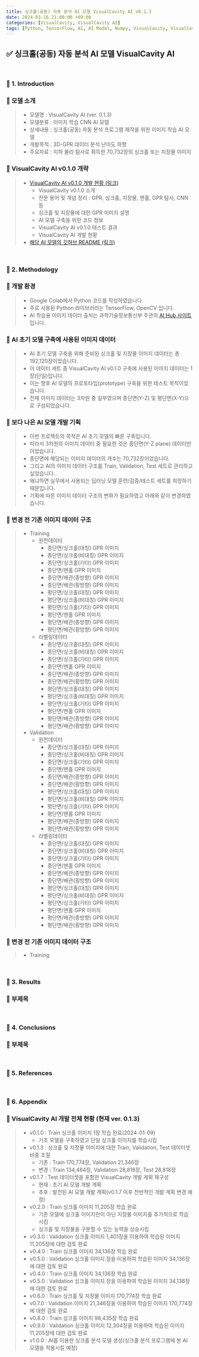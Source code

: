```yaml
---
title: 싱크홀(공동) 자동 분석 AI 모델 VisualCavity AI v0.1.3
date: 2024-03-16 21:00:00 +09:00
categories: [VisualCavity, VisualCavity AI]
tags: [Python, TensorFlow, AI, AI Model, Numpy, VisualCavity, VisualCavity AI, Machine Learning, Deep Learning, CNN]
---
```


<!-- 2024-02-26 글 작성 시작; 2099-01-01 페이지 호출 필요 -->
## ✅ 싱크홀(공동) 자동 분석 AI 모델 VisualCavity AI

<br>

### 🔔 1. Introduction
### 📌 모델 소개
> - 모델명 : VisualCavity AI (ver. 0.1.3)
> - 모델분류 : 이미지 학습 CNN AI 모델
> - 상세내용 : 싱크홀(공동) 자동 분석 프로그램 제작을 위한 이미지 학습 AI 모델
> - 개발목적 : 3D-GPR 데이터 분석 난이도 하향
> - 주요자료 : 지하 물리 탐사로 획득한 70,732장의 싱크홀 또는 지장물 이미지

### 📌 VisualCavity AI v0.1.0 개략
> - <a href="https://kim-src.github.io/categories/visualcavity/">VisualCavity AI v0.1.0 개발 현황 (링크)</a>
>   - VisualCavity v0.1.0 소개
>   - 전문 용어 및 개념 정리 : GPR, 싱크홀, 지장물, 맨홀, GPR 탐사, CNN 등
>   - 싱크홀 및 지장물에 대한 GPR 이미지 설명
>   - AI 모델 구축을 위한 코드 정보
>   - VisualCavity AI v0.1.0 테스트 결과
>   - VisualCavity AI 개발 현황
> - <a href="https://github.com/Kim-src/VisualCavity">해당 AI 모델의 깃허브 README (링크)</a>

<br>

### 🔔 2. Methodology
### 📌 개발 환경
> - Google Colab에서 Python 코드를 작성하였습니다.
> - 주로 사용된 Python 라이브러리는 TensorFlow, OpenCV 입니다.
> - AI 학습용 이미지 데이터 출처는 과학기술정보통신부 주관의 <a href="https://www.aihub.or.kr/">AI Hub 사이트</a>입니다.

### 📌 AI 초기 모델 구축에 사용된 이미지 데이터
> - AI 초기 모델 구축을 위해 준비된 싱크홀 및 지장물 이미지 데이터는 총 192,120장이었습니다.
> - 이 데이터 세트 중 VisualCavity AI v0.1.0 구축에 사용된 이미지 데이터는 1장(단일)입니다.
> - 이는 향후 AI 모델의 프로토타입(prototype) 구축을 위한 테스트 목적이었습니다.
> - 전체 이미지 데이터는 3차원 중 일부였으며 종단면(Y-Z) 및 평단면(X-Y)으로 구성되었습니다.

### 📌 보다 나은 AI 모델 개발 기획
> - 이번 프로젝트의 목적은 AI 초기 모델의 빠른 구축입니다.
> - 따라서 3차원의 이미지 데이터 중 필요한 것은 종단면(Y-Z plane) 데이터만이었습니다.
> - 종단면에 해당되는 이미지 데이터의 개수는 70,732장이었습니다.
> - 그리고 AI의 이미지 데이터 구조를 Train, Validation, Test 세트로 관리하고 싶었습니다.
> - 왜냐하면 실무에서 사용되는 딥러닝 모델 훈련/검증/테스트 세트를 희망하기 때문입니다.
> - 기획에 따른 이미지 데이터 구조의 변화가 필요하였고 아래와 같이 변경하였습니다.

### 📌 변경 전 기존 이미지 데이터 구조
> - Training
>   - 원천데이터
>      - 종단면/싱크홀(대칭) GPR 이미지
>      - 종단면/싱크홀(비대칭) GPR 이미지
>      - 종단면/싱크홀(기타) GPR 이미지
>      - 종단면/맨홀 GPR 이미지
>      - 종단면/배관(종방향) GPR 이미지
>      - 종단면/배관(횡방향) GPR 이미지
>      - 평단면/싱크홀(대칭) GPR 이미지
>      - 평단면/싱크홀(비대칭) GPR 이미지
>      - 평단면/싱크홀(기타) GPR 이미지
>      - 평단면/맨홀 GPR 이미지
>      - 평단면/배관(종방향) GPR 이미지
>      - 평단면/배관(횡방향) GPR 이미지
>   - 라벨링데이터
>      - 종단면/싱크홀(대칭) GPR 이미지
>      - 종단면/싱크홀(비대칭) GPR 이미지
>      - 종단면/싱크홀(기타) GPR 이미지
>      - 종단면/맨홀 GPR 이미지
>      - 종단면/배관(종방향) GPR 이미지
>      - 종단면/배관(횡방향) GPR 이미지
>      - 평단면/싱크홀(대칭) GPR 이미지
>      - 평단면/싱크홀(비대칭) GPR 이미지
>      - 평단면/싱크홀(기타) GPR 이미지
>      - 평단면/맨홀 GPR 이미지
>      - 평단면/배관(종방향) GPR 이미지
>      - 평단면/배관(횡방향) GPR 이미지
> - Validation
>   - 원천데이터
>      - 종단면/싱크홀(대칭) GPR 이미지
>      - 종단면/싱크홀(비대칭) GPR 이미지
>      - 종단면/싱크홀(기타) GPR 이미지
>      - 종단면/맨홀 GPR 이미지
>      - 종단면/배관(종방향) GPR 이미지
>      - 종단면/배관(횡방향) GPR 이미지
>      - 평단면/싱크홀(대칭) GPR 이미지
>      - 평단면/싱크홀(비대칭) GPR 이미지
>      - 평단면/싱크홀(기타) GPR 이미지
>      - 평단면/맨홀 GPR 이미지
>      - 평단면/배관(종방향) GPR 이미지
>      - 평단면/배관(횡방향) GPR 이미지
>   - 라벨링데이터
>      - 종단면/싱크홀(대칭) GPR 이미지
>      - 종단면/싱크홀(비대칭) GPR 이미지
>      - 종단면/싱크홀(기타) GPR 이미지
>      - 종단면/맨홀 GPR 이미지
>      - 종단면/배관(종방향) GPR 이미지
>      - 종단면/배관(횡방향) GPR 이미지
>      - 평단면/싱크홀(대칭) GPR 이미지
>      - 평단면/싱크홀(비대칭) GPR 이미지
>      - 평단면/싱크홀(기타) GPR 이미지
>      - 평단면/맨홀 GPR 이미지
>      - 평단면/배관(종방향) GPR 이미지
>      - 평단면/배관(횡방향) GPR 이미지

### 📌 변경 전 기존 이미지 데이터 구조
> - Training





<br>

### 🔔 3. Results
### 📌 부제목

<br>

### 🔔 4. Conclusions
### 📌 부제목

<br>

### 🎁 5. References

<br>

### 🔔 6. Appendix
### 🚀 VisualCavity AI 개발 전체 현황 (현재 ver. 0.1.3)
> - v0.1.0 : Train 싱크홀 이미지 1장 학습 완료(2024-01-09)  
>   - 기초 모델을 구축하였고 단일 싱크홀 이미지를 학습시킴  
> - v0.1.3 : 싱크홀 및 지장물 이미지에 대한 Train, Validation, Test 데이터셋 비중 조절  
>   - 기존 : Train 170,774장, Validation 21,346장
>   - 변경 : Train 134,484장, Validation 28,818장, Test 28,818장  
> - v0.1.7 : Test 데이터셋을 포함한 VisualCavity 개발 계획 재구성  
>   - 현재 : 초기 AI 모델 개발 계획  
>   - 추후 : 발전된 AI 모델 개발 계획(v0.1.7 이후 전반적인 개발 계획 변경 예정)  
> - v0.2.0 : Train 싱크홀 이미지 11,205장 학습 완료  
>   - 기존 모델에 싱크홀 이미지만이 아닌 지장물 이미지를 추가적으로 학습시킴  
>   - 싱크홀 및 지장물을 구분할 수 있는 능력을 상승시킴  
> - v0.3.0 : Validation 싱크홀 이미지 1,401장을 이용하여 학습된 이미지 11,205장에 대한 검토 완료  
> - v0.4.0 : Train 싱크홀 이미지 34,136장 학습 완료  
> - v0.5.0 : Validation 싱크홀 이미지 장을 이용하여 학습된 이미지 34,136장에 대한 검토 완료  
> - v0.4.0 : Train 싱크홀 이미지 34,136장 학습 완료  
> - v0.5.0 : Validation 싱크홀 이미지 장을 이용하여 학습된 이미지 34,136장에 대한 검토 완료  
> - v0.6.0 : Train 싱크홀 및 지장물 이미지 170,774장 학습 완료  
> - v0.7.0 : Validation 이미지 21,346장을 이용하여 학습된 이미지 170,774장에 대한 검토 완료  
> - v0.8.0 : Train 싱크홀 이미지 98,435장 학습 완료  
> - v0.9.0 : Validation 싱크홀 이미지 12,304장을 이용하여 학습된 이미지 11,205장에 대한 검토 완료  
> - v1.0.0 : AI를 이용한 싱크홀 분석 모델 생성(싱크홀 분석 프로그램에 본 AI 모델을 적용시킬 예정)   

<br>
<br>
<br>
